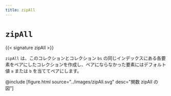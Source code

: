 ```yaml
---
title: zipAll
---
```


# `zipAll`

{{< signature zipAll >}}

`zipAll` は、このコレクションとコレクション `bs` の同じインデックスにある各要素をペアにしたコレクションを作成し、ペアにならなかった要素にはデフォルト値 `a` または `b` を当ててペアにします。

@include [figure.html source="../images/zipAll.svg" desc="関数 zipAll の図"]
